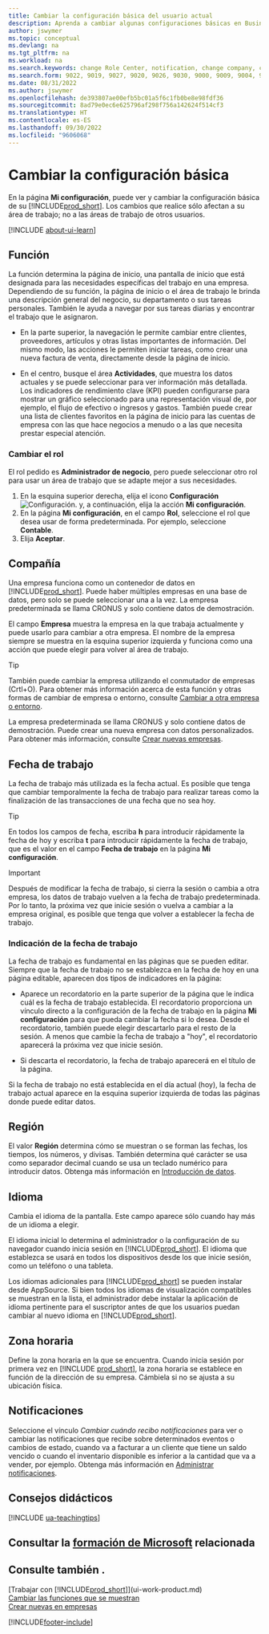 ```yaml
---
title: Cambiar la configuración básica del usuario actual
description: Aprenda a cambiar algunas configuraciones básicas en Business Central, por ejemplo, su rol y centro de roles, empresa, fecha de trabajo y zonas horarias.
author: jswymer
ms.topic: conceptual
ms.devlang: na
ms.tgt_pltfrm: na
ms.workload: na
ms.search.keywords: change Role Center, notification, change company, change work date, decimal separator
ms.search.form: 9022, 9019, 9027, 9020, 9026, 9030, 9000, 9009, 9004, 9005, 9024, 9006, 9007, 9010, 9016, 9017
ms.date: 08/31/2022
ms.author: jswymer
ms.openlocfilehash: de393807ae00efb5bc01a5f6c1fb0be8e98fdf36
ms.sourcegitcommit: 8ad79e0ec6e625796af298f756a142624f514cf3
ms.translationtype: HT
ms.contentlocale: es-ES
ms.lasthandoff: 09/30/2022
ms.locfileid: "9606068"
---
```

# <a name="change-basic-settings"></a>Cambiar la configuración básica

En la página **Mi configuración**, puede ver y cambiar la configuración básica de su [!INCLUDE[prod_short](includes/prod_short.md)]. Los cambios que realice sólo afectan a su área de trabajo; no a las áreas de trabajo de otros usuarios.  

[!INCLUDE [about-ui-learn](includes/about-ui-learn.md)]

## <a name="role"></a><a name="role-center"></a>Función

La función determina la página de inicio, una pantalla de inicio que está designada para las necesidades específicas del trabajo en una empresa. Dependiendo de su función, la página de inicio o el área de trabajo le brinda una descripción general del negocio, su departamento o sus tareas personales. También le ayuda a navegar por sus tareas diarias y encontrar el trabajo que le asignaron.

* En la parte superior, la navegación le permite cambiar entre clientes, proveedores, artículos y otras listas importantes de información. Del mismo modo, las acciones le permiten iniciar tareas, como crear una nueva factura de venta, directamente desde la página de inicio.

* En el centro, busque el área **Actividades**, que muestra los datos actuales y se puede seleccionar para ver información más detallada. Los indicadores de rendimiento clave (KPI) pueden configurarse para mostrar un gráfico seleccionado para una representación visual de, por ejemplo, el flujo de efectivo o ingresos y gastos. También puede crear una lista de clientes favoritos en la página de inicio para las cuentas de empresa con las que hace negocios a menudo o a las que necesita prestar especial atención.

### <a name="change-the-role"></a>Cambiar el rol

El rol pedido es **Administrador de negocio**, pero puede seleccionar otro rol para usar un área de trabajo que se adapte mejor a sus necesidades.  

1. En la esquina superior derecha, elija el icono **Configuración** ![Configuración.](media/ui-experience/settings_icon_small.png "Icono de configuración para el área de trabajo") y, a continuación, elija la acción **Mi configuración**.
2. En la página **Mi configuración**, en el campo **Rol**, seleccione el rol que desea usar de forma predeterminada. Por ejemplo, seleccione **Contable**.
3. Elija **Aceptar**.

## <a name="company"></a><a name="company"></a>Compañía

Una empresa funciona como un contenedor de datos en [!INCLUDE[prod_short](includes/prod_short.md)]. Puede haber múltiples empresas en una base de datos, pero solo se puede seleccionar una a la vez. La empresa predeterminada se llama CRONUS y solo contiene datos de demostración.

El campo **Empresa** muestra la empresa en la que trabaja actualmente y puede usarlo para cambiar a otra empresa. El nombre de la empresa siempre se muestra en la esquina superior izquierda y funciona como una acción que puede elegir para volver al área de trabajo.

> [!TIP]
> También puede cambiar la empresa utilizando el conmutador de empresas (Crtl+O). Para obtener más información acerca de esta función y otras formas de cambiar de empresa o entorno, consulte [Cambiar a otra empresa o entorno](ui-organization-switch.md).

La empresa predeterminada se llama CRONUS y solo contiene datos de demostración. Puede crear una nueva empresa con datos personalizados. Para obtener más información, consulte [Crear nuevas empresas](about-new-company.md).

<!--
### To change the company name

The company name is always displayed at the top left corner and works as an action that you can choose to go back to the Role Center. You can change this name on the **Company Information** page.

1. Choose the ![Sprocket icon to open the Settings menu.](media/ui-experience/settings_icon_small.png) icon, and then choose the **Company Information** action.
2. In the **Name** field, enter the new company name.
3. Leave the page. The system restarts and displays the new company in the top-left corner.

### <a name="badge"></a>To display a company badge for quick access to company information

You can add a customized badge in the top-right corner, which you can choose to quickly view company name and tenant information in a pop-up box. The company badge is also useful when [!INCLUDE[prod_short](includes/prod_short.md)] is embedded in another application, like Microsoft Teams or in some other web application. In these cases, because the [!INCLUDE[web_client](includes/web_client.md)] displays less surrounding contextual information, the company badge serves as the only way to determine which company or environment a record belongs to.

1. Choose the ![Lightbulb that opens the Tell Me feature.](media/ui-search/search_small.png "Tell me what you want to do") icon, enter **Company Information**, and then choose the related link.
2. On the **Company Badge** FastTab, fill in the fields as necessary. [!INCLUDE[tooltip-inline-tip](includes/tooltip-inline-tip_md.md)].

> [!NOTE]
> If a company badge is defined, then you cannot change the company name as described in [To change the company name](ui-change-basic-settings.md#to-change-the-company-name)-->

## <a name="work-date"></a><a name="work-date"></a>Fecha de trabajo

La fecha de trabajo más utilizada es la fecha actual. Es posible que tenga que cambiar temporalmente la fecha de trabajo para realizar tareas como la finalización de las transacciones de una fecha que no sea hoy.

> [!TIP]  
> En todos los campos de fecha, escriba **h** para introducir rápidamente la fecha de hoy y escriba **t** para introducir rápidamente la fecha de trabajo, que es el valor en el campo **Fecha de trabajo** en la página **Mi configuración**.

> [!IMPORTANT]  
> Después de modificar la fecha de trabajo, si cierra la sesión o cambia a otra empresa, los datos de trabajo vuelven a la fecha de trabajo predeterminada. Por lo tanto, la próxima vez que inicie sesión o vuelva a cambiar a la empresa original, es posible que tenga que volver a establecer la fecha de trabajo.

### <a name="work-date-indication"></a>Indicación de la fecha de trabajo

La fecha de trabajo es fundamental en las páginas que se pueden editar. Siempre que la fecha de trabajo no se establezca en la fecha de hoy en una página editable, aparecen dos tipos de indicadores en la página:

* Aparece un recordatorio en la parte superior de la página que le indica cuál es la fecha de trabajo establecida. El recordatorio proporciona un vínculo directo a la configuración de la fecha de trabajo en la página **Mi configuración** para que pueda cambiar la fecha si lo desea. Desde el recordatorio, también puede elegir descartarlo para el resto de la sesión. A menos que cambie la fecha de trabajo a "hoy", el recordatorio aparecerá la próxima vez que inicie sesión.

* Si descarta el recordatorio, la fecha de trabajo aparecerá en el título de la página.  

Si la fecha de trabajo no está establecida en el día actual (hoy), la fecha de trabajo actual aparece en la esquina superior izquierda de todas las páginas donde puede editar datos.

## <a name="region"></a><a name="region"></a> Región

El valor **Región** determina cómo se muestran o se forman las fechas, los tiempos, los números, y divisas. También determina qué carácter se usa como separador decimal cuando se usa un teclado numérico para introducir datos. Obtenga más información en [Introducción de datos](ui-enter-data.md#decimal).

## <a name="language"></a><a name="language"></a> Idioma

Cambia el idioma de la pantalla. Este campo aparece sólo cuando hay más de un idioma a elegir.

El idioma inicial lo determina el administrador o la configuración de su navegador cuando inicia sesión en [!INCLUDE[prod_short](includes/prod_short.md)]. El idioma que establezca se usará en todos los dispositivos desde los que inicie sesión, como un teléfono o una tableta.

Los idiomas adicionales para [!INCLUDE[prod_short](includes/prod_short.md)] se pueden instalar desde AppSource. Si bien todos los idiomas de visualización compatibles se muestran en la lista, el administrador debe instalar la aplicación de idioma pertinente para el suscriptor antes de que los usuarios puedan cambiar al nuevo idioma en [!INCLUDE[prod_short](includes/prod_short.md)].  

## <a name="time-zone"></a>Zona horaria

Define la zona horaria en la que se encuentra. Cuando inicia sesión por primera vez en [!INCLUDE [prod_short](includes/prod_short.md)], la zona horaria se establece en función de la dirección de su empresa. Cámbiela si no se ajusta a su ubicación física.  

## <a name="notifications"></a>Notificaciones

Seleccione el vínculo *Cambiar cuándo recibo notificaciones* para ver o cambiar las notificaciones que recibe sobre determinados eventos o cambios de estado, cuando va a facturar a un cliente que tiene un saldo vencido o cuando el inventario disponible es inferior a la cantidad que va a vender, por ejemplo. Obtenga más información en [Administrar notificaciones](ui-smart-notifications.md).

## <a name="teaching-tips"></a>Consejos didácticos

[!INCLUDE [ua-teachingtips](includes/ua-teachingtips.md)]

## <a name="see-related-microsoft-training"></a>Consultar la [formación de Microsoft](/training/modules/personalize-ui-dynamics-365-business-central/index) relacionada

## <a name="see-also"></a>Consulte también .

[Trabajar con [!INCLUDE[prod_short](includes/prod_short.md)]](ui-work-product.md)  
[Cambiar las funciones que se muestran](ui-experiences.md)  
[Crear nuevas en empresas](about-new-company.md)  

[!INCLUDE[footer-include](includes/footer-banner.md)]
